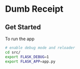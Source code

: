 # Dumb Receipt

## Get Started

To run the app

```bash
# enable debug mode and reloader
cd src/
export FLASK_DEBUG=1
export FLASK_APP=app.py
```
